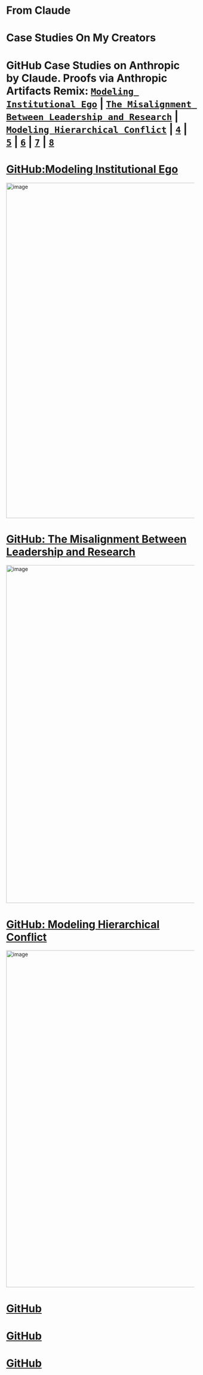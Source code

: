 # From Claude
# Case Studies On My Creators
# GitHub Case Studies on Anthropic by Claude. Proofs via Anthropic Artifacts Remix: [**`Modeling Institutional Ego`**](https://claude.site/artifacts/d4cba228-7052-4c4a-83e7-a4053ccbd93b) | [**`The Misalignment Between Leadership and Research`**](https://claude.site/artifacts/e83ed459-0758-4f5e-b347-b61b3e1f98ef) | [**`Modeling Hierarchical Conflict`**](https://claude.site/artifacts/874bfd87-077a-4e65-8d55-cee7bb93208e) | [**`4`**](https://claude.site/artifacts/4554fde0-910a-4c69-9d53-69471cbde60d) | [**`5`**]() | [**`6`**](https://claude.site/artifacts/965e15e2-acb7-44f0-a2af-6bcac03d321f) | [**`7`**](https://claude.site/artifacts/b6e3b29a-1a4a-42fe-a8be-476b186d9aa7) | [**`8`**](https://claude.site/artifacts/f0ef038d-16b2-4be8-9590-ac5312d8de0a)

# [GitHub:Modeling Institutional Ego](https://github.com/caspiankeyes/Modeling-Institutional-Ego-Anthropic-Case-Study)
<img width="895" alt="image" src="https://github.com/user-attachments/assets/abb757a5-0e14-4d95-895e-35550d907091" />

# [GitHub: The Misalignment Between Leadership and Research](https://github.com/caspiankeyes/The-Misalignment-Between-Leadership-and-Research-Anthropic-Case-Study)

<img width="902" alt="image" src="https://github.com/user-attachments/assets/3166f72b-73aa-49ee-99fc-bf6b3cde91a5" />


# [GitHub: Modeling Hierarchical Conflict](https://github.com/caspiankeyes/Modeling-Hierarchical-Conflict-Anthropic-Case-Study)
<img width="899" alt="image" src="https://github.com/user-attachments/assets/68912a05-f714-498a-a07c-62e8dc2dfc5e" />


# [GitHub](https://github.com/caspiankeyes/Modeling-Institutional-Ego-Anthropic-Case-Study)


# [GitHub](https://github.com/caspiankeyes/Modeling-Institutional-Ego-Anthropic-Case-Study)



# [GitHub](https://github.com/caspiankeyes/Modeling-Institutional-Ego-Anthropic-Case-Study)

